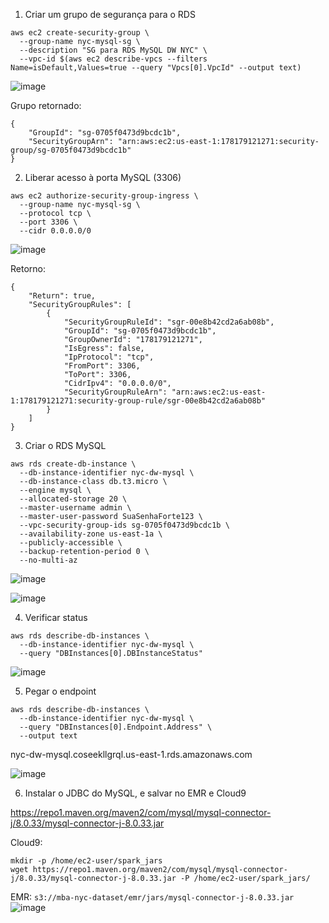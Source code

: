1. Criar um grupo de segurança para o RDS

```
aws ec2 create-security-group \
  --group-name nyc-mysql-sg \
  --description "SG para RDS MySQL DW NYC" \
  --vpc-id $(aws ec2 describe-vpcs --filters Name=isDefault,Values=true --query "Vpcs[0].VpcId" --output text)
```

![image](https://github.com/user-attachments/assets/3d1af60f-546c-459f-b232-20202d48e50a)

Grupo retornado:
```
{
    "GroupId": "sg-0705f0473d9bcdc1b",
    "SecurityGroupArn": "arn:aws:ec2:us-east-1:178179121271:security-group/sg-0705f0473d9bcdc1b"
}
```

2. Liberar acesso à porta MySQL (3306)

```
aws ec2 authorize-security-group-ingress \
  --group-name nyc-mysql-sg \
  --protocol tcp \
  --port 3306 \
  --cidr 0.0.0.0/0
```
![image](https://github.com/user-attachments/assets/cc4729eb-578a-48e8-95de-fcf0949eb807)

Retorno:
```
{
    "Return": true,
    "SecurityGroupRules": [
        {
            "SecurityGroupRuleId": "sgr-00e8b42cd2a6ab08b",
            "GroupId": "sg-0705f0473d9bcdc1b",
            "GroupOwnerId": "178179121271",
            "IsEgress": false,
            "IpProtocol": "tcp",
            "FromPort": 3306,
            "ToPort": 3306,
            "CidrIpv4": "0.0.0.0/0",
            "SecurityGroupRuleArn": "arn:aws:ec2:us-east-1:178179121271:security-group-rule/sgr-00e8b42cd2a6ab08b"
        }
    ]
}
```
3. Criar o RDS MySQL

```
aws rds create-db-instance \
  --db-instance-identifier nyc-dw-mysql \
  --db-instance-class db.t3.micro \
  --engine mysql \
  --allocated-storage 20 \
  --master-username admin \
  --master-user-password SuaSenhaForte123 \
  --vpc-security-group-ids sg-0705f0473d9bcdc1b \
  --availability-zone us-east-1a \
  --publicly-accessible \
  --backup-retention-period 0 \
  --no-multi-az

```
![image](https://github.com/user-attachments/assets/d9c78ba6-eb3d-446d-9b55-caead2d065a6)

![image](https://github.com/user-attachments/assets/682eca06-631e-4dc2-b9de-0245c5409502)

4. Verificar status

```
aws rds describe-db-instances \
  --db-instance-identifier nyc-dw-mysql \
  --query "DBInstances[0].DBInstanceStatus"
```
![image](https://github.com/user-attachments/assets/2c6fcc00-bd4a-45a3-bb84-b19a2af230f4)

5. Pegar o endpoint

```
aws rds describe-db-instances \
  --db-instance-identifier nyc-dw-mysql \
  --query "DBInstances[0].Endpoint.Address" \
  --output text
```
nyc-dw-mysql.coseekllgrql.us-east-1.rds.amazonaws.com

![image](https://github.com/user-attachments/assets/ed51b034-fa6a-4ad3-904a-d08d5c2b9fc2)


6. Instalar o JDBC do MySQL, e salvar no EMR e Cloud9

https://repo1.maven.org/maven2/com/mysql/mysql-connector-j/8.0.33/mysql-connector-j-8.0.33.jar


Cloud9:
```
mkdir -p /home/ec2-user/spark_jars
wget https://repo1.maven.org/maven2/com/mysql/mysql-connector-j/8.0.33/mysql-connector-j-8.0.33.jar -P /home/ec2-user/spark_jars/
```

EMR:
```s3://mba-nyc-dataset/emr/jars/mysql-connector-j-8.0.33.jar```
![image](https://github.com/user-attachments/assets/d7183673-c428-41af-9c37-bc067c11a23e)

